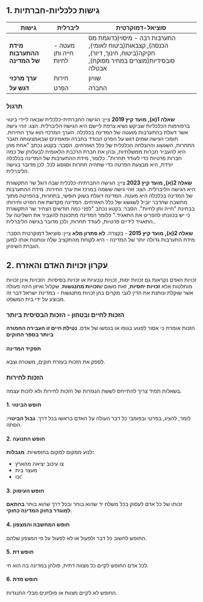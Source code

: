 ## 1. גישות כלכליות-חברתיות

| **גישות**                   | **ליברלית**           | **סוציאל-דמוקרטית**                                                                                                        |
| --------------------------- | --------------------- | -------------------------------------------------------------------------------------------------------------------------- |
| **מידת ההתערבות של המדינה** | מעטה - חייה ותן לחיות | התערבות רבה - מיסוי(כדוגמת מס הכנסה), קצבאות(ביטוח לאומי), חקיקה(ביטוח, חינוך, דיור), סובסידיות(מוצרים במחיר מפוקח), אבטלה |
| **ערך מרכזי**               | חירות                 | שוויון                                                                                                                     |
| **דגש על**                  | הפרט                  | החברה                                                                                                                      |

### תרגול
**שאלה 1(א), מועד קיץ 2019**
ציין: הגישה החברתית-כלכלית שבאה ליידי ביטוי ברפורמות הכלכליות שביקש נשיא צרפת ליישם היא הגישה הליברלית.
הצג: זוהי גישה אשר דוגלת בהתערבות מועטה של המדינה בכלכלה. הערך המרכזי הוא ערך החירות. תומכי הגישה שמים דגש על הפרט הבודד בחברה ומאמינים שבאמצעותה תגבר התחרות, השגשוג וההצלחה הכלכלית של כלל האזרחים.
הסבר: בקטע נכתב "אחת מהן היא להעביר חברות ממשלתיות, ובהן את חברת הרכבת הלאומית לבעלותן של כמה חברות פרטיות כדי לעודד תחרות". כלומר, מידת ההתערבות של המדינה בכלכלה יורדת, היא מבצעת הפרטה כדי שתהיה תחרות וסגסוג לכל. לכן מדובר בגישה הליברלית.

**שאלה 2(א), מועד קיץ 2023**
ציין: הגישה החברתית-כלכלית שבה דוגל שר התקשורת היא הגישה הליברלית.
הצג: זוהי גישה ששמה במרכז את ערך החירות. מידת ההתערבות של המדינה בכלכלה היא מעטה. המדינה דוגלת בשוק חופשי, בתחרות, בהפרטה מתוך מחשבה שהדבר יוביל לשגשוג של כלל האזרחים. המדינה מקדשת את הפרט וחירותו בבחינת "חייה ותן לחיות".
הסבר: בקטע נכתב "לפני כמה חודשים הצהיר שר התקשורת כי יש בכוונתו להפריט את התאגיד." כלומר המדינה מתכוונת להעביר את השליטה על התאגיד לידיים פרטיות, לעודד תחרות, ולכן מדובר בגישה הליברלית..

**שאלה 2(א), מועד קיץ 2015** - בקצרה. **לא פתרון מלא**
ציין: סוציאל דמוקרטית
הסבר: מידת התערבות גדולה יותר של המדינה - היא לקוחת מהתקציב שלה ונותנות אותו למען הגברת השיוויון.

## 2. עקרון זכויות האדם והאזרח
זכויות האדם נקראות גם זכויות יסות, זכויות טבעיות או זכויות בסיסיות.
הזכויות אינן זכויות מוחלטות אלא **זכויות יחסיות**, זאת משום ש**זכויות מתנגשות**.
שקלול ואיזון הינה פעולה אשר שוקלת ונותנת את הדין לגבי מקרים בהן זכויות מתנגשות - במדינת ישראל דבר זה מבוצע על ידי בית המשפט.

### הזכות לחיים ובטחון - הזכות הבסיסית ביותר
הזכות אומרת כי אסור לפגוע בגופו או בנפשו של אדם.
**נטילת חיים זו העבירה החמורה ביותר בספר החוקים**
#### תפקיד המדינה
לספק את הזכות בעזרת חוקים, משטרה וצבא.

### הזכות לחירות
בשאלות תמיד צריך להתייחס לששת הנגזרות של הזכות לחירות ולא לזכות עצמה.
#### 1. חופש הביטוי
לומר, להציג, בפרטי ובפומבי כל דבר העולה על האדם בראשו בכל דרך.
**גבול הביטוי:** הסתה.
#### 2. חופש התנועה
לנוע ממקום למקום בחופשיות.
**מגבלות:**
* צו עיכוב יציאה מהארץ
* מעצר בית
* וכו'
#### 3. חופש העיסוק
זכותו של כל אדם לעסוק בכל משלח יד שהוא בוחר ובכל דרך שהוא בוחר **בהתאם למוגדר בחוק המדינה כחוקי**.
#### 4. חופש המחשבה והמצפון
החופש לחשוב כל דבר ולפעול או לא לפעול על פי המצפון שלהם.
#### 5. חופש דת
לכל אדם החופש לקיים כל מצווה דתית, פולחן במדינה בה הוא חי.
#### 6. חופש מדת
החופש לא לקיים מצוות או פולחנים מבלי התנגדות.